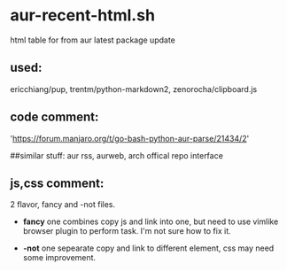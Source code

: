# aur-recent-html.sh
html table for from aur latest package update
## used:
 ericchiang/pup, trentm/python-markdown2, zenorocha/clipboard.js
## code comment:
 'https://forum.manjaro.org/t/go-bash-python-aur-parse/21434/2'


##similar stuff: 
 aur rss, aurweb, arch offical repo interface
## js,css comment:
2 flavor, fancy and -not files.
- __fancy__ one combines copy js and link into one, but need to use vimlike browser plugin to perform task. I'm not sure how to fix it.
  
- __-not__ one sepearate copy and link to different element, css may need some improvement. 

